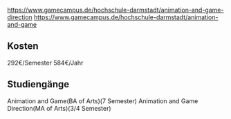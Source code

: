 https://www.gamecampus.de/hochschule-darmstadt/animation-and-game-direction
https://www.gamecampus.de/hochschule-darmstadt/animation-and-game
## Kosten
292€/Semester
584€/Jahr
## Studiengänge
Animation and Game(BA of Arts)(7 Semester)
Animation and Game Direction(MA of Arts)(3/4 Semester)